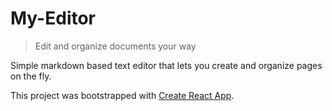 # My-Editor

> Edit and organize documents your way

Simple markdown based text editor that lets you create and organize pages on the fly.

This project was bootstrapped with [Create React App](https://github.com/facebook/create-react-app).
